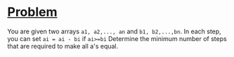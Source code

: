 # [Problem](https://www.hackerearth.com/practice/basic-programming/input-output/basics-of-input-output/practice-problems/algorithm/make-all-equal-90a21ab2/)
You are given two arrays `a1, a2,..., an` and `b1, b2,...,bn`. In each step, you can set `ai = ai - bi` if `ai>=bi` Determine the minimum number of steps that are required to make all a's equal.